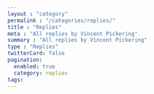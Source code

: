```yaml
---
layout : "category"
permalink : "/categories/replies/"
title : "Replies"
meta : "All replies by Vincent Pickering"
summary : "All replies by Vincent Pickering"
type : "Replies"
twitterCard: false
pagination:
  enabled: true
  category: replies
tags:
---
```

